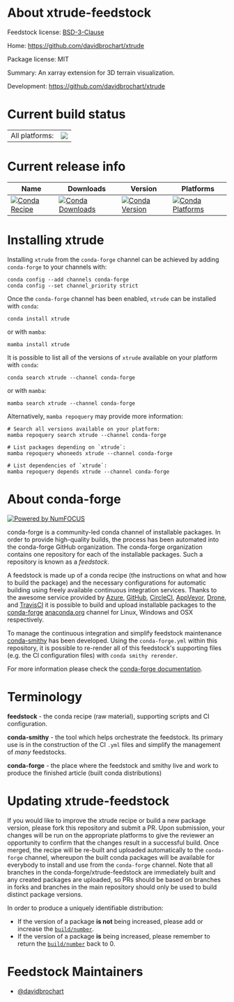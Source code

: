 About xtrude-feedstock
======================

Feedstock license: [BSD-3-Clause](https://github.com/conda-forge/xtrude-feedstock/blob/main/LICENSE.txt)

Home: https://github.com/davidbrochart/xtrude

Package license: MIT

Summary: An xarray extension for 3D terrain visualization.

Development: https://github.com/davidbrochart/xtrude

Current build status
====================


<table><tr><td>All platforms:</td>
    <td>
      <a href="https://dev.azure.com/conda-forge/feedstock-builds/_build/latest?definitionId=11074&branchName=main">
        <img src="https://dev.azure.com/conda-forge/feedstock-builds/_apis/build/status/xtrude-feedstock?branchName=main">
      </a>
    </td>
  </tr>
</table>

Current release info
====================

| Name | Downloads | Version | Platforms |
| --- | --- | --- | --- |
| [![Conda Recipe](https://img.shields.io/badge/recipe-xtrude-green.svg)](https://anaconda.org/conda-forge/xtrude) | [![Conda Downloads](https://img.shields.io/conda/dn/conda-forge/xtrude.svg)](https://anaconda.org/conda-forge/xtrude) | [![Conda Version](https://img.shields.io/conda/vn/conda-forge/xtrude.svg)](https://anaconda.org/conda-forge/xtrude) | [![Conda Platforms](https://img.shields.io/conda/pn/conda-forge/xtrude.svg)](https://anaconda.org/conda-forge/xtrude) |

Installing xtrude
=================

Installing `xtrude` from the `conda-forge` channel can be achieved by adding `conda-forge` to your channels with:

```
conda config --add channels conda-forge
conda config --set channel_priority strict
```

Once the `conda-forge` channel has been enabled, `xtrude` can be installed with `conda`:

```
conda install xtrude
```

or with `mamba`:

```
mamba install xtrude
```

It is possible to list all of the versions of `xtrude` available on your platform with `conda`:

```
conda search xtrude --channel conda-forge
```

or with `mamba`:

```
mamba search xtrude --channel conda-forge
```

Alternatively, `mamba repoquery` may provide more information:

```
# Search all versions available on your platform:
mamba repoquery search xtrude --channel conda-forge

# List packages depending on `xtrude`:
mamba repoquery whoneeds xtrude --channel conda-forge

# List dependencies of `xtrude`:
mamba repoquery depends xtrude --channel conda-forge
```


About conda-forge
=================

[![Powered by
NumFOCUS](https://img.shields.io/badge/powered%20by-NumFOCUS-orange.svg?style=flat&colorA=E1523D&colorB=007D8A)](https://numfocus.org)

conda-forge is a community-led conda channel of installable packages.
In order to provide high-quality builds, the process has been automated into the
conda-forge GitHub organization. The conda-forge organization contains one repository
for each of the installable packages. Such a repository is known as a *feedstock*.

A feedstock is made up of a conda recipe (the instructions on what and how to build
the package) and the necessary configurations for automatic building using freely
available continuous integration services. Thanks to the awesome service provided by
[Azure](https://azure.microsoft.com/en-us/services/devops/), [GitHub](https://github.com/),
[CircleCI](https://circleci.com/), [AppVeyor](https://www.appveyor.com/),
[Drone](https://cloud.drone.io/welcome), and [TravisCI](https://travis-ci.com/)
it is possible to build and upload installable packages to the
[conda-forge](https://anaconda.org/conda-forge) [anaconda.org](https://anaconda.org/)
channel for Linux, Windows and OSX respectively.

To manage the continuous integration and simplify feedstock maintenance
[conda-smithy](https://github.com/conda-forge/conda-smithy) has been developed.
Using the ``conda-forge.yml`` within this repository, it is possible to re-render all of
this feedstock's supporting files (e.g. the CI configuration files) with ``conda smithy rerender``.

For more information please check the [conda-forge documentation](https://conda-forge.org/docs/).

Terminology
===========

**feedstock** - the conda recipe (raw material), supporting scripts and CI configuration.

**conda-smithy** - the tool which helps orchestrate the feedstock.
                   Its primary use is in the construction of the CI ``.yml`` files
                   and simplify the management of *many* feedstocks.

**conda-forge** - the place where the feedstock and smithy live and work to
                  produce the finished article (built conda distributions)


Updating xtrude-feedstock
=========================

If you would like to improve the xtrude recipe or build a new
package version, please fork this repository and submit a PR. Upon submission,
your changes will be run on the appropriate platforms to give the reviewer an
opportunity to confirm that the changes result in a successful build. Once
merged, the recipe will be re-built and uploaded automatically to the
`conda-forge` channel, whereupon the built conda packages will be available for
everybody to install and use from the `conda-forge` channel.
Note that all branches in the conda-forge/xtrude-feedstock are
immediately built and any created packages are uploaded, so PRs should be based
on branches in forks and branches in the main repository should only be used to
build distinct package versions.

In order to produce a uniquely identifiable distribution:
 * If the version of a package **is not** being increased, please add or increase
   the [``build/number``](https://docs.conda.io/projects/conda-build/en/latest/resources/define-metadata.html#build-number-and-string).
 * If the version of a package **is** being increased, please remember to return
   the [``build/number``](https://docs.conda.io/projects/conda-build/en/latest/resources/define-metadata.html#build-number-and-string)
   back to 0.

Feedstock Maintainers
=====================

* [@davidbrochart](https://github.com/davidbrochart/)

